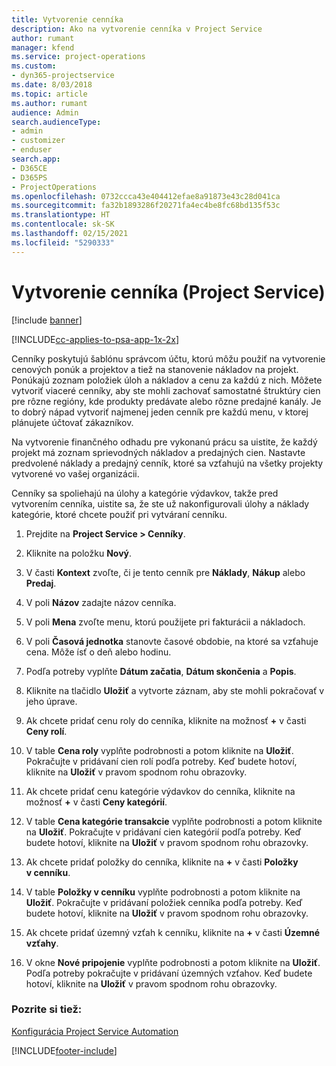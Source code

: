 ```yaml
---
title: Vytvorenie cenníka
description: Ako na vytvorenie cenníka v Project Service
author: rumant
manager: kfend
ms.service: project-operations
ms.custom:
- dyn365-projectservice
ms.date: 8/03/2018
ms.topic: article
ms.author: rumant
audience: Admin
search.audienceType:
- admin
- customizer
- enduser
search.app:
- D365CE
- D365PS
- ProjectOperations
ms.openlocfilehash: 0732ccca43e404412efae8a91873e43c28d041ca
ms.sourcegitcommit: fa32b1893286f20271fa4ec4be8fc68bd135f53c
ms.translationtype: HT
ms.contentlocale: sk-SK
ms.lasthandoff: 02/15/2021
ms.locfileid: "5290333"
---
```

# <a name="create-a-price-list-project-service"></a>Vytvorenie cenníka (Project Service)

[!include [banner](../includes/psa-now-project-operations.md)]

[!INCLUDE[cc-applies-to-psa-app-1x-2x](../includes/cc-applies-to-psa-app-1x-2x.md)]

Cenníky poskytujú šablónu správcom účtu, ktorú môžu použiť na vytvorenie cenových ponúk a projektov a tiež na stanovenie nákladov na projekt. Ponúkajú zoznam položiek úloh a nákladov a cenu za každú z nich. Môžete vytvoriť viaceré cenníky, aby ste mohli zachovať samostatné štruktúry cien pre rôzne regióny, kde produkty predávate alebo rôzne predajné kanály. Je to dobrý nápad vytvoriť najmenej jeden cenník pre každú menu, v ktorej plánujete účtovať zákazníkov.  
  
Na vytvorenie finančného odhadu pre vykonanú prácu sa uistite, že každý projekt má zoznam sprievodných nákladov a predajných cien. Nastavte predvolené náklady a predajný cenník, ktoré sa vzťahujú na všetky projekty vytvorené vo vašej organizácii.  
  
Cenníky sa spoliehajú na úlohy a kategórie výdavkov, takže pred vytvorením cenníka, uistite sa, že ste už nakonfigurovali úlohy a náklady kategórie, ktoré chcete použiť pri vytváraní cenníku.  
  
1.  Prejdite na **Project Service > Cenníky**.  
  
2.  Kliknite na položku **Nový**.  
  
3.  V časti **Kontext** zvoľte, či je tento cenník pre **Náklady**, **Nákup** alebo **Predaj**.  
  
4.  V poli **Názov** zadajte názov cenníka.  
  
5.  V poli **Mena** zvoľte menu, ktorú použijete pri fakturácii a nákladoch.  
  
6.  V poli **Časová jednotka** stanovte časové obdobie, na ktoré sa vzťahuje cena. Môže ísť o deň alebo hodinu.  
  
7.  Podľa potreby vyplňte **Dátum začatia**, **Dátum skončenia** a **Popis**.  
  
8.  Kliknite na tlačidlo **Uložiť** a vytvorte záznam, aby ste mohli pokračovať v jeho úprave.  
  
9. Ak chcete pridať cenu roly do cenníka, kliknite na možnosť **+** v časti **Ceny rolí**.  
  
10. V table **Cena roly** vyplňte podrobnosti a potom kliknite na **Uložiť**. Pokračujte v pridávaní cien rolí podľa potreby. Keď budete hotoví, kliknite na **Uložiť** v pravom spodnom rohu obrazovky.  
  
11. Ak chcete pridať cenu kategórie výdavkov do cenníka, kliknite na možnosť **+** v časti **Ceny kategórií**.  
  
12. V table **Cena kategórie transakcie** vyplňte podrobnosti a potom kliknite na **Uložiť**. Pokračujte v pridávaní cien kategórií podľa potreby. Keď budete hotoví, kliknite na **Uložiť** v pravom spodnom rohu obrazovky.  
  
13. Ak chcete pridať položky do cenníka, kliknite na **+** v časti **Položky v cenníku**.  
  
14. V table **Položky v cenníku** vyplňte podrobnosti a potom kliknite na **Uložiť**. Pokračujte v pridávaní položiek cenníka podľa potreby. Keď budete hotoví, kliknite na **Uložiť** v pravom spodnom rohu obrazovky.  
  
15. Ak chcete pridať územný vzťah k cenníku, kliknite na **+** v časti **Územné vzťahy**.  
  
16. V okne **Nové pripojenie** vyplňte podrobnosti a potom kliknite na **Uložiť**. Podľa potreby pokračujte v pridávaní územných vzťahov. Keď budete hotoví, kliknite na **Uložiť** v pravom spodnom rohu obrazovky.  
  
### <a name="see-also"></a>Pozrite si tiež:  
 [Konfigurácia Project Service Automation](../psa/configure.md)


[!INCLUDE[footer-include](../includes/footer-banner.md)]